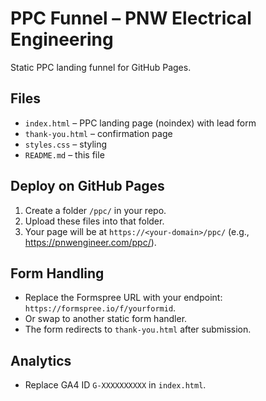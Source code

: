 # PPC Funnel – PNW Electrical Engineering

Static PPC landing funnel for GitHub Pages.

## Files
- `index.html` – PPC landing page (noindex) with lead form
- `thank-you.html` – confirmation page
- `styles.css` – styling
- `README.md` – this file

## Deploy on GitHub Pages
1. Create a folder `/ppc/` in your repo.
2. Upload these files into that folder.
3. Your page will be at `https://<your-domain>/ppc/` (e.g., https://pnwengineer.com/ppc/).

## Form Handling
- Replace the Formspree URL with your endpoint: `https://formspree.io/f/yourformid`.
- Or swap to another static form handler.
- The form redirects to `thank-you.html` after submission.

## Analytics
- Replace GA4 ID `G-XXXXXXXXXX` in `index.html`.
